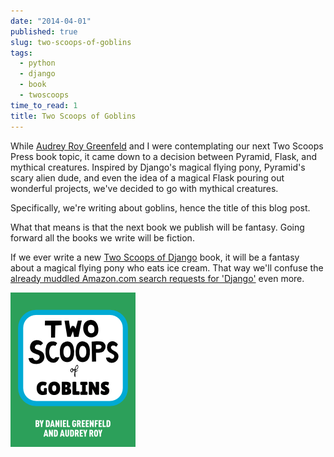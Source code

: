 ```yaml
---
date: "2014-04-01"
published: true
slug: two-scoops-of-goblins
tags:
  - python
  - django
  - book
  - twoscoops
time_to_read: 1
title: Two Scoops of Goblins
---
```


While [Audrey Roy Greenfeld](https://audrey.feldroy.com) and I were
contemplating our next Two Scoops Press book topic, it came down to a
decision between Pyramid, Flask, and mythical creatures. Inspired by
Django's magical flying pony, Pyramid's scary alien dude, and even the
idea of a magical Flask pouring out wonderful projects, we've decided
to go with mythical creatures.

Specifically, we're writing about goblins, hence the title of this blog
post.

What that means is that the next book we publish will be fantasy. Going
forward all the books we write will be fiction.

If we ever write a new [Two Scoops of
Django](https://feldroy.com)
book, it will be a fantasy about a magical flying pony who eats ice
cream. That way we'll confuse the [already muddled Amazon.com search
requests for
'Django'](https://www.amazon.com/s/ref=nb_sb_noss_2?url=search-alias%3Daps&field-keywords=django&tag=mlinar-20)
even more.

![image](/public/images/two-scoops-of-goblins.png)
